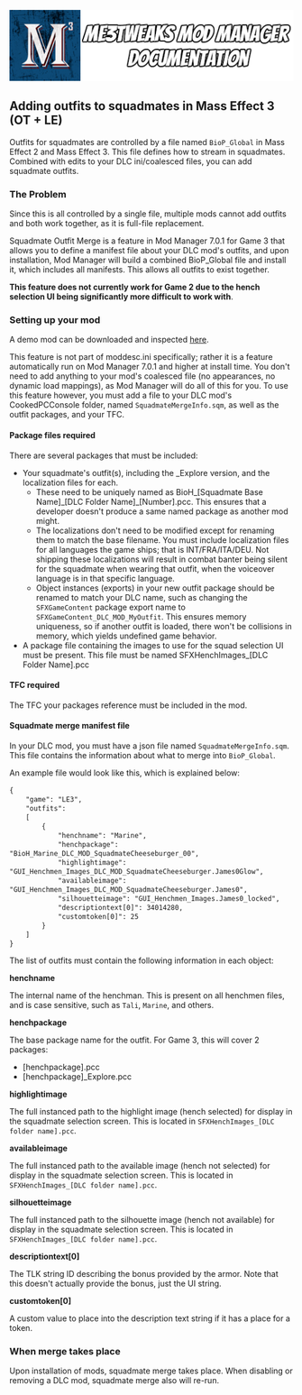 ![Documentation Image](images/documentation_header.png)

## Adding outfits to squadmates in Mass Effect 3 (OT + LE)
Outfits for squadmates are controlled by a file named `BioP_Global` in Mass Effect 2 and Mass Effect 3. This file defines how to stream in squadmates. Combined with edits to your DLC ini/coalesced files, you can add squadmate outfits.

### The Problem
Since this is all controlled by a single file, multiple mods cannot add outfits and both work together, as it is full-file replacement.

Squadmate Outfit Merge is a feature in Mod Manager 7.0.1 for Game 3 that allows you to define a manifest file about your DLC mod's outfits, and upon installation, Mod Manager will build a combined BioP_Global file and install it, which includes all manifests. This allows all outfits to exist together.

**This feature does not currently work for Game 2 due to the hench selection UI being significantly more difficult to work with**.

### Setting up your mod

A demo mod can be downloaded and inspected [here](https://www.nexusmods.com/masseffectlegendaryedition/mods/400).

This feature is not part of moddesc.ini specifically; rather it is a feature automatically run on Mod Manager 7.0.1 and higher at install time. You don't need to add anything to your mod's coalesced file (no appearances, no dynamic load mappings), as Mod Manager will do all of this for you. To use this feature however, you must add a file to your DLC mod's CookedPCConsole folder, named `SquadmateMergeInfo.sqm`, as well as the outfit packages, and your TFC.

#### Package files required
There are several packages that must be included:
 - Your squadmate's outfit(s), including the \_Explore version, and the localization files for each. 
    - These need to be uniquely named as BioH_\[Squadmate Base Name]\_[DLC Folder Name]\_[Number].pcc. This ensures that a developer doesn't produce a same named package as another mod might.
    - The localizations don't need to be modified except for renaming them to match the base filename. You must include localization files for all languages the game ships; that is INT/FRA/ITA/DEU. Not shipping these localizations will result in combat banter being silent for the squadmate when wearing that outfit, when the voiceover language is in that specific language.
    - Object instances (exports) in your new outfit package should be renamed to match your DLC name, such as changing the `SFXGameContent` package export name to `SFXGameContent_DLC_MOD_MyOutfit`. This ensures memory uniqueness, so if another outfit is loaded, there won't be collisions in memory, which yields undefined game behavior.
 - A package file containing the images to use for the squad selection UI must be present. This file must be named SFXHenchImages_\[DLC Folder Name].pcc

#### TFC required
The TFC your packages reference must be included in the mod.

#### Squadmate merge manifest file
In your DLC mod, you must have a json file named `SquadmateMergeInfo.sqm`. This file contains the information about what to merge into `BioP_Global`.

An example file would look like this, which is explained below:
```
{
	"game": "LE3",
	"outfits":
	[
		{
			"henchname": "Marine",
			"henchpackage": "BioH_Marine_DLC_MOD_SquadmateCheeseburger_00",
			"highlightimage": "GUI_Henchmen_Images_DLC_MOD_SquadmateCheeseburger.James0Glow",
			"availableimage": "GUI_Henchmen_Images_DLC_MOD_SquadmateCheeseburger.James0",
			"silhouetteimage": "GUI_Henchmen_Images.James0_locked",
			"descriptiontext[0]": 34014280,
			"customtoken[0]": 25
		}
	]
}
```

The list of outfits must contain the following information in each object:

**henchname**

The internal name of the henchman. This is present on all henchmen files, and is case sensitive, such as `Tali`, `Marine`, and others.

**henchpackage**

The base package name for the outfit. For Game 3, this will cover 2 packages:
 - \[henchpackage].pcc
 - \[henchpackage]_Explore.pcc

**highlightimage**

The full instanced path to the highlight image (hench selected) for display in the squadmate selection screen. This is located in `SFXHenchImages_[DLC folder name].pcc`.

**availableimage**

The full instanced path to the available image (hench not selected) for display in the squadmate selection screen. This is located in `SFXHenchImages_[DLC folder name].pcc`.

**silhouetteimage**

The full instanced path to the silhouette image (hench not available) for display in the squadmate selection screen. This is located in `SFXHenchImages_[DLC folder name].pcc`.

**descriptiontext[0]**

The TLK string ID describing the bonus provided by the armor. Note that this doesn't actually provide the bonus, just the UI string.

**customtoken[0]**

A custom value to place into the description text string if it has a place for a token.

### When merge takes place
Upon installation of mods, squadmate merge takes place. When disabling or removing a DLC mod, squadmate merge also will re-run.
